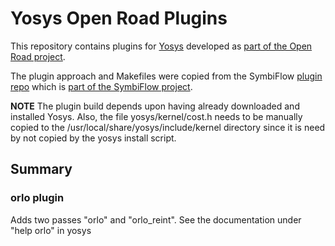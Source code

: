 # Yosys Open Road Plugins

This repository contains plugins for
[Yosys](https://github.com/YosysHQ/yosys.git) developed as
[part of the Open Road project](https://github.com/The-OpenROAD-Project).

The plugin approach and Makefiles were copied from the SymbiFlow [plugin repo](https://github.com/SymbiFlow/yosys-symbiflow-plugins)
which is [part of the SymbiFlow project](https://symbiflow.github.io).

**NOTE** The plugin build depends upon having already downloaded and installed Yosys.
Also, the file yosys/kernel/cost.h needs to be manually copied to the 
/usr/local/share/yosys/include/kernel directory since it is need by not copied by
the yosys install script.

## Summary

### orlo plugin

Adds two passes "orlo" and "orlo_reint".  See the documentation under "help orlo" in yosys

